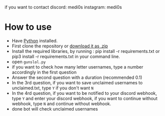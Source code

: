 if you want to contact
discord: medi0s
instagram: medi0s

# How to use
- Have <a href="https://www.python.org/">Python</a> installed.
- First clone the repository or <a href="https://github.com/2xrd/guns.lol-username-checker/archive/refs/heads/main.zip">download it as .zip</a>
- Install the required libraries, by running : pip install -r requirements.txt or pip3 install -r requirements.txt in your command line.
- open `gunslol.py`
- if you want to check how many letter usernames, type a number accordingly in the first question
- Answer the second question with a duration (recommended 0.1)
- In the 3rd question, if you want to save unclaimed usernames to unclaimed.txt, type `Y` if you don't want `N`
- In the 4rd question, if you want to be notified to your discord webhook, type `Y` and enter your discord webhook, if you want to continue without webhook, type `N` and continue without webhook.
- done bot will check unclaimed usernames


